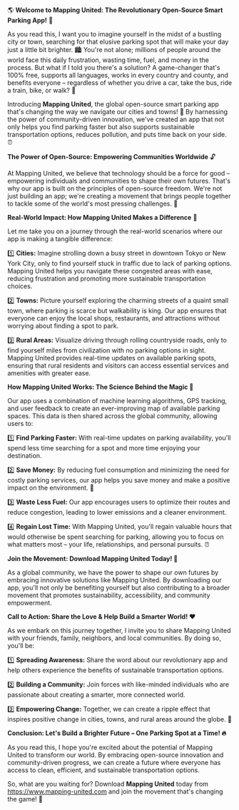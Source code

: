 🌎 **Welcome to Mapping United: The Revolutionary Open-Source Smart Parking App!** 🚀

As you read this, I want you to imagine yourself in the midst of a bustling city or town, searching for that elusive parking spot that will make your day just a little bit brighter. 🏙️ You're not alone; millions of people around the world face this daily frustration, wasting time, fuel, and money in the process. But what if I told you there's a solution? A game-changer that's 100% free, supports all languages, works in every country and county, and benefits everyone – regardless of whether you drive a car, take the bus, ride a train, bike, or walk? 🚂

Introducing **Mapping United**, the global open-source smart parking app that's changing the way we navigate our cities and towns! 🌟 By harnessing the power of community-driven innovation, we've created an app that not only helps you find parking faster but also supports sustainable transportation options, reduces pollution, and puts time back on your side. ⏰

**The Power of Open-Source: Empowering Communities Worldwide** 🔓

At Mapping United, we believe that technology should be a force for good – empowering individuals and communities to shape their own futures. That's why our app is built on the principles of open-source freedom. We're not just building an app; we're creating a movement that brings people together to tackle some of the world's most pressing challenges. 🌈

**Real-World Impact: How Mapping United Makes a Difference** 💪

Let me take you on a journey through the real-world scenarios where our app is making a tangible difference:

1️⃣ **Cities:** Imagine strolling down a busy street in downtown Tokyo or New York City, only to find yourself stuck in traffic due to lack of parking options. Mapping United helps you navigate these congested areas with ease, reducing frustration and promoting more sustainable transportation choices.

2️⃣ **Towns:** Picture yourself exploring the charming streets of a quaint small town, where parking is scarce but walkability is king. Our app ensures that everyone can enjoy the local shops, restaurants, and attractions without worrying about finding a spot to park.

3️⃣ **Rural Areas:** Visualize driving through rolling countryside roads, only to find yourself miles from civilization with no parking options in sight. Mapping United provides real-time updates on available parking spots, ensuring that rural residents and visitors can access essential services and amenities with greater ease.

**How Mapping United Works: The Science Behind the Magic 🔮**

Our app uses a combination of machine learning algorithms, GPS tracking, and user feedback to create an ever-improving map of available parking spaces. This data is then shared across the global community, allowing users to:

1️⃣ **Find Parking Faster:** With real-time updates on parking availability, you'll spend less time searching for a spot and more time enjoying your destination.

2️⃣ **Save Money:** By reducing fuel consumption and minimizing the need for costly parking services, our app helps you save money and make a positive impact on the environment. 💸

3️⃣ **Waste Less Fuel:** Our app encourages users to optimize their routes and reduce congestion, leading to lower emissions and a cleaner environment.

4️⃣ **Regain Lost Time:** With Mapping United, you'll regain valuable hours that would otherwise be spent searching for parking, allowing you to focus on what matters most – your life, relationships, and personal pursuits. ⏰

**Join the Movement: Download Mapping United Today! 📲**

As a global community, we have the power to shape our own futures by embracing innovative solutions like Mapping United. By downloading our app, you'll not only be benefiting yourself but also contributing to a broader movement that promotes sustainability, accessibility, and community empowerment.

**Call to Action: Share the Love & Help Build a Smarter World! ❤️**

As we embark on this journey together, I invite you to share Mapping United with your friends, family, neighbors, and local communities. By doing so, you'll be:

1️⃣ **Spreading Awareness:** Share the word about our revolutionary app and help others experience the benefits of sustainable transportation options.

2️⃣ **Building a Community:** Join forces with like-minded individuals who are passionate about creating a smarter, more connected world.

3️⃣ **Empowering Change:** Together, we can create a ripple effect that inspires positive change in cities, towns, and rural areas around the globe. 🌊

**Conclusion: Let's Build a Brighter Future – One Parking Spot at a Time! 🔥**

As you read this, I hope you're excited about the potential of Mapping United to transform our world. By embracing open-source innovation and community-driven progress, we can create a future where everyone has access to clean, efficient, and sustainable transportation options.

So, what are you waiting for? Download **Mapping United** today from https://www.mapping-united.com and join the movement that's changing the game! 🚀